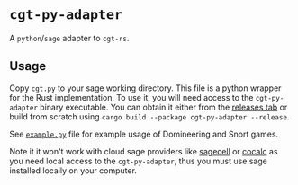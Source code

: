 # `cgt-py-adapter`

A `python`/`sage` adapter to `cgt-rs`.

## Usage

Copy `cgt.py` to your sage working directory. This file is a python wrapper for the Rust implementation. To use it, you will need access to the `cgt-py-adapter` binary executable. You can obtain it either from the [releases tab](https://github.com/t4ccer/cgt-/releases/) or build from scratch using `cargo build --package cgt-py-adapter --release`.

See [`example.py`](example.py) file for example usage of Domineering and Snort games.

Note it it won't work with cloud sage providers like [sagecell](https://sagecell.sagemath.org/) or [cocalc](https://cocalc.com/features/sage) as you need local access to the `cgt-py-adapter`, thus you must use sage installed locally on your computer.
